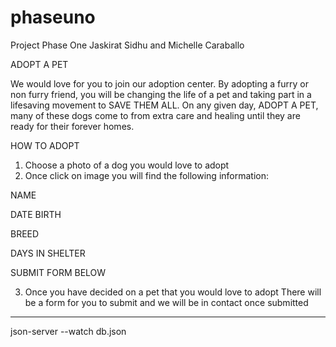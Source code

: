 # phaseuno
Project Phase One Jaskirat Sidhu and Michelle Caraballo 

ADOPT A PET 

We would love for you to join our adoption center. 
By adopting a furry or non furry friend, you will be changing the life of a pet and taking part in a lifesaving movement to SAVE THEM ALL.
On any given day, ADOPT A PET, many of these dogs come to from extra care and healing until they are ready for their forever homes.

HOW TO ADOPT  
1. Choose a photo of a dog you would love to adopt
2. Once click on image you will find the following information: 

NAME

DATE BIRTH

BREED

DAYS IN SHELTER

SUBMIT FORM BELOW

3. Once you have decided on a pet that you would love to adopt 
There will be a form for you to submit and we will be in contact once submitted 
___________________________________________________________________________

json-server --watch db.json   
